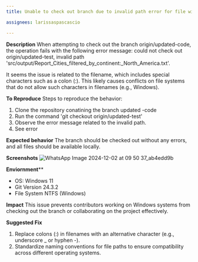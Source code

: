 ```yaml
---
title: Unable to check out branch due to invalid path error for file with special characters.

assignees: larissaspascascio

---
```


**Description**
When attempting to check out the branch origin/updated-code, the operation fails with the following error message:
could not check out origin/updated-test, invalid path 'src/output/Report_Cities_filtered_by_continent:_North_America.txt'.

It seems the issue is related to the filename, which includes special characters such as a colon (:). This likely causes conflicts on file systems that do not allow such characters in filenames (e.g., Windows).

**To Reproduce**
Steps to reproduce the behavior:
1. Clone the repository conatining the branch updated -code
2. Run the command 'git checkout origin/updated-test'
3. Observe the error message related to the invalid path.
4. See error

**Expected behavior**
The branch should be checked out without any errors, and all files should be available locally.

**Screenshots**
![WhatsApp Image 2024-12-02 at 09 50 37_ab4edd9b](https://github.com/user-attachments/assets/bd7a2cf1-6704-40a8-82aa-58cd1c2b9b72)

**Enviornment****
 - OS: Windows 11
 - Git Version 24.3.2
 - File System NTFS (Windows)

**Impact**
This issue prevents contributors working on Windows systems from checking out the branch or collaborating on the project effectively.

**Suggested Fix**
1. Replace colons (:) in filenames with an alternative character (e.g., underscore _ or hyphen -).
2. Standardize naming conventions for file paths to ensure compatibility across different operating systems.
